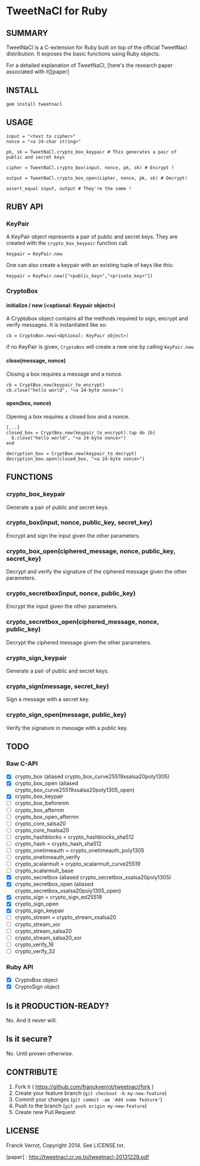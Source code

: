 # TweetNaCl for Ruby

## SUMMARY

TweetNaCl is a C-extension for Ruby built on top of the official TweetNacl
distribution. It exposes the basic functions using Ruby objects.

For a detailed explanation of TweetNaCl, [here's the research paper associated with it][paper]

## INSTALL

    gem install tweetnacl

## USAGE

    input = "<text to cipher>"
    nonce = "<a 24-char string>"

    pk, sk = TweetNaCl.crypto_box_keypair # This generates a pair of public and secret keys

    cipher = TweetNaCl.crypto_box(input, nonce, pk, sk) # Encrypt !

    output = TweetNaCl.crypto_box_open(cipher, nonce, pk, sk) # Decrypt!

    assert_equal input, output # They're the same !

## RUBY API

### KeyPair

A KeyPair object represents a pair of public and secret keys. They are created
with the `crypto_box_keypair` function call.

    keypair = KeyPair.new

One can also create a keypair with an existing tuple of keys like this:

    keypair = KeyPair.new(["<public_key>","<private_key>"])


### CryptoBox

#### initialize / new (<optional: Keypair object>)
A Cryptobox object contains all the methods required to sign, encrypt and verify
messages. It is instantiated like so:

    cb = CryptoBox.new(<Optional: KeyPair object>)

if no KeyPair is given, `CryptoBox` will create a new one by calling `KeyPair.new`

#### close(message, nonce)

Closing a box requires a message and a nonce.

    cb = CryptBox.new(keypair_to_encrypt)
    cb.close("hello world", "<a 24-byte nonce>")

#### open(box, nonce)

Opening a box requires a closed box and a nonce.

    [...]
    closed_box = CryptBox.new(keypair_to_encrypt).tap do |b|
      b.close("hello world", "<a 24-byte nonce>")
    end

    decryption_box = CryptBox.new(keypair_to_decrypt)
    decryption_box.open(closed_box, "<a 24-byte nonce>")


## FUNCTIONS

### crypto_box_keypair

Generate a pair of public and secret keys.

### crypto_box(input, nonce, public_key, secret_key)

Encrypt and sign the input given the other parameters.

### crypto_box_open(ciphered_message, nonce, public_key, secret_key)

Decrypt and verify the signature of the ciphered message given the other parameters.

### crypto_secretbox(input, nonce, public_key)

Encrypt the input given the other parameters.

### crypto_secretbox_open(ciphered_message, nonce, public_key)

Decrypt the ciphered message given the other parameters.

### crypto_sign_keypair

Generate a pair of public and secret keys.

### crypto_sign(message, secret_key)

Sign a message with a secret key.

### crypto_sign_open(message, public_key)

Verify the signature in message with a public key.


## TODO

### Raw C-API
* [x] crypto_box (aliased crypto_box_curve25519xsalsa20poly1305)
* [x] crypto_box_open (aliased crypto_box_curve25519xsalsa20poly1305_open)
* [x] crypto_box_keypair
* [ ] crypto_box_beforenm
* [ ] crypto_box_afternm
* [ ] crypto_box_open_afternm
* [ ] crypto_core_salsa20
* [ ] crypto_core_hsalsa20
* [ ] crypto_hashblocks = crypto_hashblocks_sha512
* [ ] crypto_hash = crypto_hash_sha512
* [ ] crypto_onetimeauth = crypto_onetimeauth_poly1305
* [ ] crypto_onetimeauth_verify
* [ ] crypto_scalarmult = crypto_scalarmult_curve25519
* [ ] crypto_scalarmult_base
* [x] crypto_secretbox (aliased crypto_secretbox_xsalsa20poly1305)
* [x] crypto_secretbox_open (aliased crypto_secretbox_xsalsa20poly1305_open)
* [x] crypto_sign = crypto_sign_ed25519
* [x] crypto_sign_open
* [x] crypto_sign_keypair
* [ ] crypto_stream = crypto_stream_xsalsa20
* [ ] crypto_stream_xor
* [ ] crypto_stream_salsa20
* [ ] crypto_stream_salsa20_xor
* [ ] crypto_verify_16
* [ ] crypto_verify_32

### Ruby API

* [x] CryptoBox object
* [x] CryptoSign object

## Is it PRODUCTION-READY?

No. And it never will.

## Is it secure?

No. Until proven otherwise.

## CONTRIBUTE

1. Fork it ( https://github.com/franckverrot/tweetnacl/fork )
2. Create your feature branch (`git checkout -b my-new-feature`)
3. Commit your changes (`git commit -am 'Add some feature'`)
4. Push to the branch (`git push origin my-new-feature`)
5. Create new Pull Request

## LICENSE

Franck Verrot, Copyright 2014. See LICENSE.txt.


[paper] : http://tweetnacl.cr.yp.to/tweetnacl-20131229.pdf

